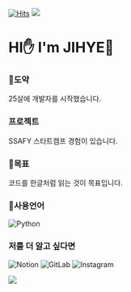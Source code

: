 [![Hits](https://hits.seeyoufarm.com/api/count/incr/badge.svg?url=https%3A%2F%2Fgithub.com%2Fuser-jihye&count_bg=%23181717&title_bg=%23181717&icon=github.svg&icon_color=%23E7E7E7&title=Github&edge_flat=false)](https://hits.seeyoufarm.com) <a href="mailto:bakcy9842@naver.com"><img src="https://img.shields.io/badge/Gmail-d14836?style=flat-square&logo=Gmail&logoColor=white&link=leegm1798@naver.com"/></a>

# HI✋ I'm JIHYE👩

### 👶도약
25살에 개발자를 시작했습니다.

### 프로젝트
SSAFY 스타트캠프 경험이 있습니다.

### 🐏목표
코드를 한글처럼 읽는 것이 목표입니다.

### 🌳사용언어
![Python](https://img.shields.io/badge/python-3670A0?style=for-the-badge&logo=python&logoColor=ffdd54)

### 저를 더 알고 싶다면
![Notion](https://img.shields.io/badge/Notion-%23000000.svg?style=for-the-badge&logo=notion&logoColor=white)
![GitLab](https://img.shields.io/badge/gitlab-%23181717.svg?style=for-the-badge&logo=gitlab&logoColor=white)
![Instagram](https://img.shields.io/badge/Instagram-%23E4405F.svg?style=for-the-badge&logo=Instagram&logoColor=white)

 <img src="https://github-readme-stats.vercel.app/api?username=user-jihye&show_icons=true&theme=gotham">

